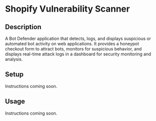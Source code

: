 # Shopify Vulnerability Scanner

## Description
A Bot Defender application that detects, logs, and displays suspicious or automated bot activity on web applications. It provides a honeypot checkout form to attract bots, monitors for suspicious behavior, and displays real-time attack logs in a dashboard for security monitoring and analysis.

## Setup
Instructions coming soon.

## Usage
Instructions coming soon. 